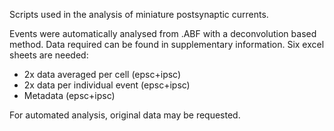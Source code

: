 Scripts used in the analysis of miniature postsynaptic currents.

Events were automatically analysed from .ABF with a deconvolution based method. 
Data required can be found in supplementary information.
Six excel sheets are needed:
- 2x data averaged per cell (epsc+ipsc)
- 2x data per individual event (epsc+ipsc)
- Metadata (epsc+ipsc)

For automated analysis, original data may be requested.
